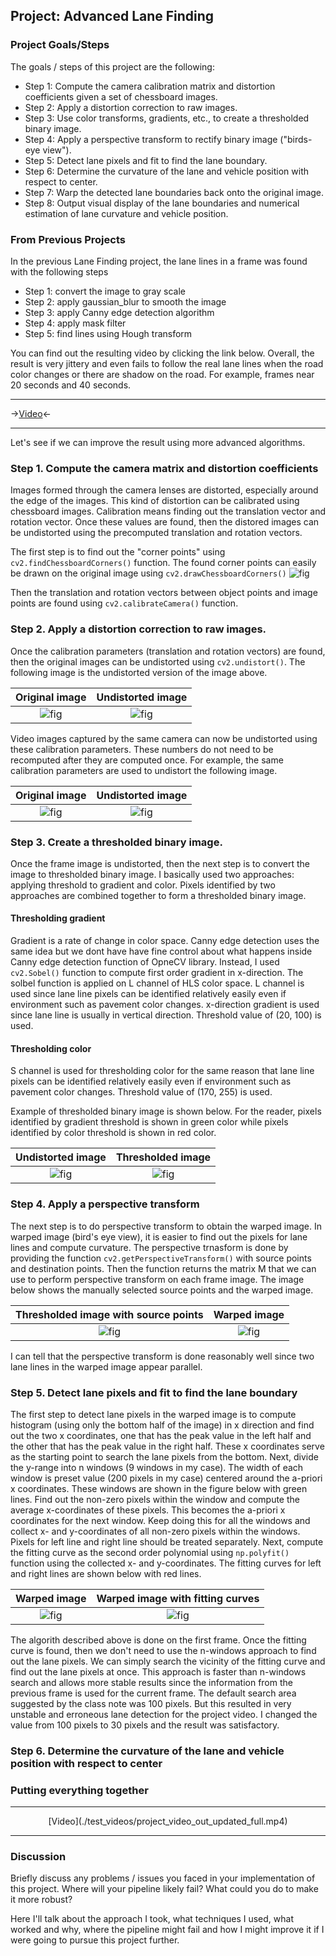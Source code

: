 ## Project: Advanced Lane Finding

### Project Goals/Steps

The goals / steps of this project are the following:

* Step 1: Compute the camera calibration matrix and distortion coefficients given a set of chessboard images.
* Step 2: Apply a distortion correction to raw images.
* Step 3: Use color transforms, gradients, etc., to create a thresholded binary image.
* Step 4: Apply a perspective transform to rectify binary image ("birds-eye view").
* Step 5: Detect lane pixels and fit to find the lane boundary.
* Step 6: Determine the curvature of the lane and vehicle position with respect to center.
* Step 7: Warp the detected lane boundaries back onto the original image.
* Step 8: Output visual display of the lane boundaries and numerical estimation of lane curvature and vehicle position.

### From Previous Projects

In the previous Lane Finding project, the lane lines in a frame was found with the following steps

* Step 1: convert the image to gray scale
* Step 2: apply gaussian_blur to smooth the image
* Step 3: apply Canny edge detection algorithm
* Step 4: apply mask filter
* Step 5: find lines using Hough transform

You can find out the resulting video by clicking the link below. Overall, the result is very jittery and even fails to follow the real lane lines when the road color changes or there are shadow on the road. For example, frames near 20 seconds and 40 seconds.

---

->[Video](./test_videos/project_video_pre-full.mp4)<-

---

Let's see if we can improve the result using more advanced algorithms.


### Step 1. Compute the camera matrix and distortion coefficients

Images formed through the camera lenses are distorted, especially around the edge of the images. This kind of distortion can be calibrated using chessboard images. Calibration means finding out the translation vector and rotation vector. Once these values are found, then the distored images can be undistorted using the precomputed translation and rotation vectors.

The first step is to find out the "corner points" using `cv2.findChessboardCorners()` function. The found corner points can easily be drawn on the original image using `cv2.drawChessboardCorners()`
![fig](./camera_cal/calibration03_pts.jpg)

Then the translation and rotation vectors between object points and image points are found using `cv2.calibrateCamera()` function.

### Step 2. Apply a distortion correction to raw images.

Once the calibration parameters (translation and rotation vectors) are found, then the original images can be undistorted using `cv2.undistort()`. The following image is the undistorted version of the image above.

Original image             |  Undistorted image
:-------------------------:|:-------------------------:
![fig](./camera_cal/calibration03.jpg)  |  ![fig](./camera_cal/calibration03_und.jpg)

Video images captured by the same camera can now be undistorted using these calibration parameters. These numbers do not need to be recomputed after they are computed once. For example, the same calibration parameters are used to undistort the following image.

Original image             |  Undistorted image
:-------------------------:|:-------------------------:
![fig](./test_images/straight_lines1.jpg)  |  ![fig](./test_images/straight_lines1_und.jpg)


### Step 3. Create a thresholded binary image.

Once the frame image is undistorted, then the next step is to convert the image to thresholded binary image. I basically used two approaches: applying threshold to gradient and color. Pixels identified by two approaches are combined together to form a thresholded binary image.

#### Thresholding gradient

Gradient is a rate of change in color space. Canny edge detection uses the same idea but we dont have have fine control about what happens inside Canny edge detection function of OpneCV library. Instead, I used `cv2.Sobel()` function to compute first order gradient in x-direction. The solbel function is applied on L channel of HLS color space. L channel is used since lane line pixels can be identified relatively easily even if environment such as pavement color changes. x-direction gradient is used since lane line is usually in vertical direction. Threshold value of (20, 100) is used.

#### Thresholding color

S channel is used for thresholding color for the same reason that lane line pixels can be identified relatively easily even if environment such as pavement color changes. Threshold value of (170, 255) is used.

Example of thresholded binary image is shown below. For the reader, pixels identified by gradient threshold is shown in green color while pixels identified by color threshold is shown in red color.

Undistorted image             |  Thresholded image
:-------------------------:|:-------------------------:
![fig](./test_images/straight_lines1_und.jpg)  |  ![fig](./test_images/straight_lines1_thres.jpg)


### Step 4. Apply a perspective transform

The next step is to do perspective transform to obtain the warped image. In warped image (bird's eye view), it is easier to find out the pixels for lane lines and compute curvature. The perspective trnasform is done by providing the function `cv2.getPerspectiveTransform()` with source points and destination points. Then the function returns the matrix M that we can use to perform perspective transform on each frame image. The image below shows the manually selected source points and the warped image.

Thresholded image with source points         |  Warped image
:-------------------------:|:-------------------------:
![fig](./test_images/straight_lines1_corn.jpg)  |  ![fig](./test_images/straight_lines1_warp.jpg)

I can tell that the perspective transform is done reasonably well since two lane lines in the warped image appear parallel.

### Step 5. Detect lane pixels and fit to find the lane boundary

The first step to detect lane pixels in the warped image is to compute histogram (using only the bottom half of the image) in x direction and find out the two x coordinates, one that has the peak value in the left half and the other that has the peak value in the right half. These x coordinates serve as the starting point to search the lane pixels from the bottom. Next, divide the y-range into n windows (9 windows in my case). The width of each window is preset value (200 pixels in my case) centered around the a-priori x coordinates. These windows are shown in the figure below with green lines. Find out the non-zero pixels within the window and compute the average x-coordinates of these pixels. This becomes the a-priori x coordinates for the next window. Keep doing this for all the windows and collect x- and y-coordinates of all non-zero pixels within the windows. Pixels for left line and right line should be treated separately. Next, compute the fitting curve as the second order polynomial using `np.polyfit()` function using the collected x- and y-coordinates. The fitting curves for left and right lines are shown below with red lines.

Warped image         |  Warped image with fitting curves
:-------------------------:|:-------------------------:
![fig](./test_images/straight_lines1_warp.jpg)  |  ![fig](./test_images/straight_lines1_warp_wind.jpg)

The algorith described above is done on the first frame. Once the fitting curve is found, then we don't need to use the n-windows approach to find out the lane pixels. We can simply search the vicinity of the fitting curve and find out the lane pixels at once. This approach is faster than n-windows search and allows more stable results since the information from the previous frame is used for the current frame. The default search area suggested by the class note was 100 pixels. But this resulted in very unstable and erroneous lane detection for the project video. I changed the value from 100 pixels to 30 pixels and the result was satisfactory.

### Step 6. Determine the curvature of the lane and vehicle position with respect to center



### Putting everything together

---

<p align="center">
[Video](./test_videos/project_video_out_updated_full.mp4)
</p>

---


### Discussion

Briefly discuss any problems / issues you faced in your implementation of this project.  Where will your pipeline likely fail?  What could you do to make it more robust?

Here I'll talk about the approach I took, what techniques I used, what worked and why, where the pipeline might fail and how I might improve it if I were going to pursue this project further.  
